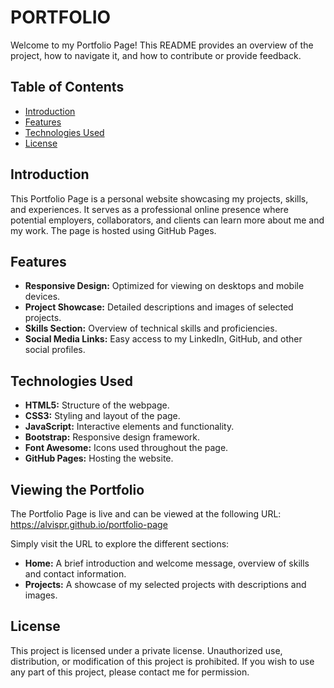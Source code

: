 # PORTFOLIO 

Welcome to my Portfolio Page! This README provides an overview of the project, how to navigate it, and how to contribute or provide feedback.

## Table of Contents
- [Introduction](#introduction)
- [Features](#features)
- [Technologies Used](#technologies-used)
- [License](#license)

## Introduction
This Portfolio Page is a personal website showcasing my projects, skills, and experiences. It serves as a professional online presence where potential employers, collaborators, and clients can learn more about me and my work. The page is hosted using GitHub Pages.

## Features
- **Responsive Design:** Optimized for viewing on desktops and mobile devices.
- **Project Showcase:** Detailed descriptions and images of selected projects.
- **Skills Section:** Overview of technical skills and proficiencies.
- **Social Media Links:** Easy access to my LinkedIn, GitHub, and other social profiles.

## Technologies Used
- **HTML5:** Structure of the webpage.
- **CSS3:** Styling and layout of the page.
- **JavaScript:** Interactive elements and functionality.
- **Bootstrap:** Responsive design framework.
- **Font Awesome:** Icons used throughout the page.
- **GitHub Pages:** Hosting the website.

## Viewing the Portfolio
The Portfolio Page is live and can be viewed at the following URL:
https://alvispr.github.io/portfolio-page

Simply visit the URL to explore the different sections:
- **Home:** A brief introduction and welcome message, overview of skills and contact information.
- **Projects:** A showcase of my selected projects with descriptions and images.


## License
This project is licensed under a private license. Unauthorized use, distribution, or modification of this project is prohibited. If you wish to use any part of this project, please contact me for permission.
